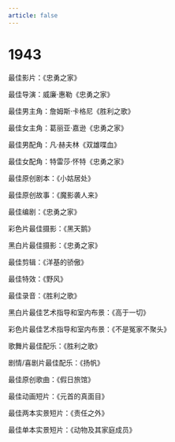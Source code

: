```yaml
---
article: false
---
```


# 1943

最佳影片：《忠勇之家》

最佳导演：威廉·惠勒《忠勇之家》

最佳男主角：詹姆斯·卡格尼《胜利之歌》

最佳女主角：葛丽亚·嘉逊《忠勇之家》

最佳男配角：凡·赫夫林《双雄喋血》

最佳女配角：特雷莎·怀特《忠勇之家》

最佳原创剧本：《小姑居处》

最佳原创故事：《魔影袭人来》

最佳编剧：《忠勇之家》

彩色片最佳摄影：《黑天鹅》

黑白片最佳摄影：《忠勇之家》

最佳剪辑：《洋基的骄傲》

最佳特效：《野风》

最佳录音：《胜利之歌》

黑白片最佳艺术指导和室内布景：《高于一切》

彩色片最佳艺术指导和室内布景：《不是冤家不聚头》

歌舞片最佳配乐：《胜利之歌》

剧情/喜剧片最佳配乐：《扬帆》

最佳原创歌曲：《假日旅馆》

最佳动画短片：《元首的真面目》

最佳两本实景短片：《责任之外》

最佳单本实景短片：《动物及其家庭成员》